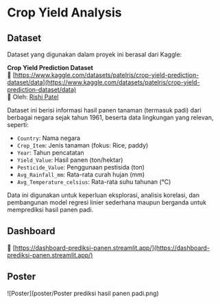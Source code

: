 # Crop Yield Analysis

## Dataset

Dataset yang digunakan dalam proyek ini berasal dari Kaggle:

**Crop Yield Prediction Dataset**  
📎 [https://www.kaggle.com/datasets/patelris/crop-yield-prediction-dataset/data](https://www.kaggle.com/datasets/patelris/crop-yield-prediction-dataset/data)  
📌 Oleh: [Rishi Patel](https://www.kaggle.com/patelris)

Dataset ini berisi informasi hasil panen tanaman (termasuk padi) dari berbagai negara sejak tahun 1961, beserta data lingkungan yang relevan, seperti:

- `Country`: Nama negara
- `Crop_Item`: Jenis tanaman (fokus: Rice, paddy)
- `Year`: Tahun pencatatan
- `Yield_Value`: Hasil panen (ton/hektar)
- `Pesticide_Value`: Penggunaan pestisida (ton)
- `Avg_Rainfall_mm`: Rata-rata curah hujan (mm)
- `Avg_Temperature_celsius`: Rata-rata suhu tahunan (°C)

Data ini digunakan untuk keperluan eksplorasi, analisis korelasi, dan pembangunan model regresi linier sederhana maupun berganda untuk memprediksi hasil panen padi.

## Dashboard
📎 [https://dashboard-prediksi-panen.streamlit.app/](https://dashboard-prediksi-panen.streamlit.app/)

## Poster
![Poster](poster/Poster prediksi hasil panen padi.png)
